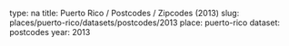 type: na
title: Puerto Rico / Postcodes / Zipcodes (2013)
slug: places/puerto-rico/datasets/postcodes/2013
place: puerto-rico
dataset: postcodes
year: 2013

